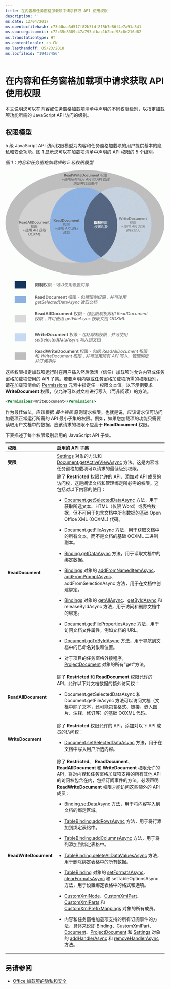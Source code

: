 ```yaml
---
title: 在内容和任务窗格加载项中请求获取 API 使用权限
description: ''
ms.date: 12/04/2017
ms.openlocfilehash: c73ddbaa3d517f82b5fdf815b7e86f4e7a91a541
ms.sourcegitcommit: c72c35e8389c47a795afbac1b2bcf98c8e216d82
ms.translationtype: HT
ms.contentlocale: zh-CN
ms.lasthandoff: 05/23/2018
ms.locfileid: "19437456"
---
```

# <a name="requesting-permissions-for-api-use-in-content-and-task-pane-add-ins"></a>在内容和任务窗格加载项中请求获取 API 使用权限

本文说明您可以在内容或任务窗格加载项清单中声明的不同权限级别，以指定加载项功能所需的 JavaScript API 访问的级别。 




## <a name="permissions-model"></a>权限模型


5 级 JavaScript API 访问权限模型为内容和任务窗格加载项的用户提供基本的隐私和安全功能。图 1 显示您可以在加载项清单中声明的 API 权限的 5 个级别。


*图 1：内容和任务窗格加载项的 5 级权限模型*

![任务窗格应用程序的权限级别](../images/office15-app-sdk-task-pane-app-permission.png)



这些权限指定加载项运行时在用户插入然后激活（信任）加载项时允许内容或任务窗格加载项使用的 API 子集。若要声明内容或任务窗格加载项所需的权限级别，请在加载项清单的 [Permissions](http://msdn.microsoft.com/en-us/library/d4cfe645-353d-8240-8495-f76fb36602fe%28Office.15%29.aspx) 元素中指定任一权限文本值。以下示例要求 **WriteDocument** 权限，仅允许可以对文档进行写入（而非阅读）的方法。




```XML
<Permissions>WriteDocument</Permissions>
```

作为最佳做法，应该根据 _最小特权_ 原则请求权限。也就是说，应该请求仅可访问加载项正常运行所需的 API 最小子集的权限。例如，如果您加载项的功能只需要读取用户文档中的数据，应该请求的权限不应高于 **ReadDocument** 权限。

下表描述了每个权限级别启用的 JavaScript API 子集。



|**权限**|**启用的 API 子集**|
|:-----|:-----|
|**受限**|[Settings](https://dev.office.com/reference/add-ins/shared/settings) 对象的方法和 [Document.getActiveViewAsync](https://dev.office.com/reference/add-ins/shared/document.getactiveviewasync) 方法。这是内容或任务窗格加载项可以请求的最低级别权限。|
|**ReadDocument**|除了  **Restricted** 权限允许的 API，添加对 API 成员的访问权，这是阅读文档和管理绑定所必需的权限。这包括对以下内容的使用：<br/><ul><li><a href="https://dev.office.com/reference/add-ins/shared/document.getselecteddataasync" target="_blank">Document.getSelectedDataAsync</a> 方法，用于获取所选文本、HTML（仅限 Word）或表格数据，但不可用于包含文档中所有数据的基础 Open Office XML (OOXML) 代码。</p></li><li><p><a href="https://dev.office.com/reference/add-ins/shared/document.getfileasync" target="_blank">Document.getFileAsync</a> 方法，用于获取文档中的所有文本，而不是文档的基础 OOXML 二进制副本。</p></li><li><p><a href="http://msdn.microsoft.com/en-us/library/5372ffd8-579d-4fcb-9e5b-e9a2128f3201(Office.15).aspx" target="_blank">Binding.getDataAsync</a> 方法，用于读取文档中的绑定数据。</p></li><li><p><a href="http://msdn.microsoft.com/en-us/library/afbadac7-60c7-47cb-9477-6e9466ded44c(Office.15).aspx" target="_blank">Bindings</a> 对象的 <a href="http://msdn.microsoft.com/en-us/library/9dc03608-b08b-4700-8be1-3c86ae236799(Office.15).aspx" target="_blank">addFromNamedItemAsync</a>、<a href="http://msdn.microsoft.com/en-us/library/edc99214-e63e-43f2-9392-97ead42fc155(Office.15).aspx" target="_blank">addFromPromptAsync</a>、<span class="keyword">addFromSelectionAsync</span> 方法，用于在文档中创建绑定。</p></li><li><p><a href="http://msdn.microsoft.com/en-us/library/ef902b73-cc4c-4551-95de-d8a51eeba82f(Office.15).aspx" target="_blank">Bindings</a> 对象的 <a href="http://msdn.microsoft.com/en-us/library/2727c891-bc05-465c-9324-113fbfeb3fbb(Office.15).aspx" target="_blank">getAllAsync</a>、<a href="http://msdn.microsoft.com/en-us/library/ad285984-8b44-435d-9b84-f0ade570c896(Office.15).aspx" target="_blank">getByIdAsync</a> 和 <span class="keyword">releaseByIdAsync</span> 方法，用于访问和删除文档中的绑定。</p></li><li><p><a href="http://msdn.microsoft.com/en-us/library/2533a563-95ae-4d52-b2d5-a6783e4ef5b4(Office.15).aspx" target="_blank">Document.getFilePropertiesAsync</a> 方法，用于访问文档文件属性，例如文档的 URL。</p></li><li><p><a href="http://msdn.microsoft.com/en-us/library/35dda81c-235e-4eab-8a77-9acb3b73a380(Office.15).aspx" target="_blank">Document.goToByIdAsync</a> 方法，用于导航到文档中的已命名对象和位置。</p></li><li><p>对于项目的任务窗格外接程序，<a href="http://msdn.microsoft.com/en-us/library/1908af4f-93b9-4859-87e3-06942014fae1(Office.15).aspx" target="_blank">ProjectDocument</a> 对象的所有"get"方法。 </p></li></ul>|
|**ReadAllDocument**|除了 **Restricted** 和 **ReadDocument** 权限允许的 API，允许以下对文档数据的额外访问权：<br/><ul><li><p><span class="keyword">Document.getSelectedDataAsync</span> 和 <span class="keyword">Document.getFileAsync</span> 方法可以访问文档（文档中除了文本，还可能包含格式、链接、嵌入图片、注释、修订等）的基础 OOXML 代码。</p></li></ul>|
|**WriteDocument**|除了 **Restricted** 权限允许的 API，添加对以下 API 成员的访问权：<br/><ul><li><p><a href="http://msdn.microsoft.com/en-us/library/998f38dc-83bd-4659-a759-4758c632a6ef(Office.15).aspx" target="_blank">Document.setSelectedDataAsync</a> 方法，用于在文档中写入用户所选内容。</p></li></ul>|
|**ReadWriteDocument**|除了  **Restricted**、 **ReadDocument**、 **ReadAllDocument** 和 **WriteDocument** 权限允许的 API，将对内容和任务窗格加载项支持的所有其他 API 的访问权包含在内，包括订阅事件的方法。必须声明  **ReadWriteDocument** 权限才能访问这些额外的 API 成员：<br/><ul><li><p><a href="http://msdn.microsoft.com/en-us/library/6a59bb6d-40b6-4a95-9b98-d70d4616de09(Office.15).aspx" target="_blank">Binding.setDataAsync</a> 方法，用于将内容写入到文档的绑定区域。</p></li><li><p><a href="http://msdn.microsoft.com/en-us/library/1cd23454-8435-4e13-98b3-d0d29ed278a8(Office.15).aspx" target="_blank">TableBinding.addRowsAsync</a> 方法，用于将行添加到绑定表格中。</p></li><li><p><a href="http://msdn.microsoft.com/en-us/library/8f1bfa81-3850-4ea1-ba2e-c9bcf5847a44(Office.15).aspx" target="_blank">TableBinding.addColumnsAsync</a> 方法，用于将列添加到绑定表格中。</p></li><li><p><a href="http://msdn.microsoft.com/en-us/library/8f5cc783-384d-4520-a218-190dfed74dd2(Office.15).aspx" target="_blank">TableBinding.deleteAllDataValuesAsync</a> 方法，用于删除绑定表格中的所有数据。</p></li><li><p><a href="http://msdn.microsoft.com/en-us/library/49712906-f582-4055-9ef8-6edde6e97679(Office.15).aspx" target="_blank">TableBinding</a> 对象的 <a href="http://msdn.microsoft.com/en-us/library/cc56e9c0-b33c-4d9b-b676-a7e50f757c10(Office.15).aspx" target="_blank">setFormatsAsync</a>、<a href="http://msdn.microsoft.com/en-us/library/2885fc57-4527-4ca4-a43d-9ee447ec27d3(Office.15).aspx" target="_blank">clearFormatsAsync</a> 和 <span class="keyword">setTableOptionsAsync</span> 方法，用于设置绑定表格中的格式和选项。</p></li><li><p><a href="http://msdn.microsoft.com/en-us/library/dc1518de-47fa-4108-aab7-04a022724b04(Office.15).aspx" target="_blank">CustomXmlNode</a>、<a href="http://msdn.microsoft.com/en-us/library/83f0e668-8236-4f2f-a20f-b173a9e3f65f(Office.15).aspx" target="_blank">CustomXmlPart</a>、<a href="http://msdn.microsoft.com/en-us/library/ba40cd4c-29bb-4f31-875d-6f1382fd1ee8(Office.15).aspx" target="_blank">CustomXmlParts</a> 和 <a href="http://msdn.microsoft.com/en-us/library/18b9aa8c-83e7-4c2f-8530-6a0ac8ce5535(Office.15).aspx" target="_blank">CustomXmlPrefixMappings</a> 对象的所有成员。</p></li><li><p>内容和任务窗格加载项支持的所有订阅事件的方法，具体来说即 <span class="keyword">Binding</span>、<span class="keyword">CustomXmlPart</span>、<a href="http://msdn.microsoft.com/en-us/library/42882642-d22b-47d2-a8d3-3aa8c6a4435e(Office.15).aspx" target="_blank">Document</a>、<a href="http://msdn.microsoft.com/en-us/library/83f0e668-8236-4f2f-a20f-b173a9e3f65f(Office.15).aspx" target="_blank">ProjectDocument</a> 和 <a href="http://msdn.microsoft.com/en-us/library/f8859516-cc1f-4b20-a8f3-cee37a983e70(Office.15).aspx" target="_blank">Settings</a> 对象的 <a href="http://msdn.microsoft.com/en-us/library/1908af4f-93b9-4859-87e3-06942014fae1(Office.15).aspx" target="_blank">addHandlerAsync</a> 和 <a href="http://msdn.microsoft.com/en-us/library/ad733387-a58c-4514-8fc2-53e64fad468d(Office.15).aspx" target="_blank">removeHandlerAsync</a> 方法。</p></li></ul>|

## <a name="see-also"></a>另请参阅

- [Office 加载项的隐私和安全](../concepts/privacy-and-security.md)
    


